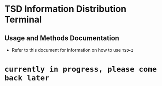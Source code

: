 # TSD Information Distribution Terminal
## Usage and Methods Documentation
- Refer to this document for information on how to use **`TSD-I`**
# 
#
# **`currently in progress, please come back later`**